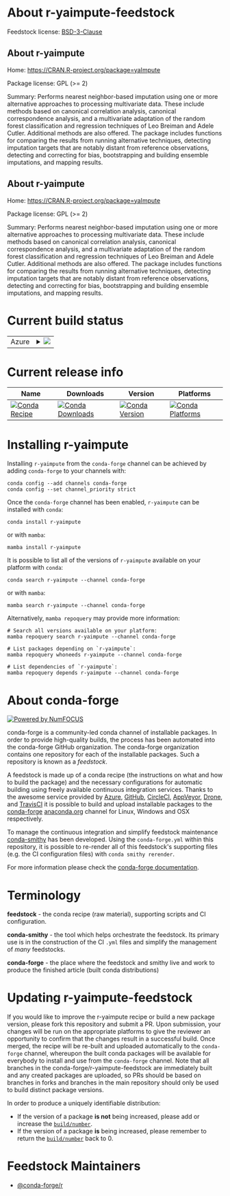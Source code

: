 About r-yaimpute-feedstock
==========================

Feedstock license: [BSD-3-Clause](https://github.com/conda-forge/r-yaimpute-feedstock/blob/main/LICENSE.txt)


About r-yaimpute
----------------

Home: https://CRAN.R-project.org/package=yaImpute

Package license: GPL (>= 2)

Summary: Performs nearest neighbor-based imputation using one or more alternative  approaches to processing multivariate data. These include methods based on canonical  correlation analysis, canonical correspondence analysis, and a multivariate adaptation  of the random forest classification and regression techniques of Leo Breiman and Adele  Cutler. Additional methods are also offered. The package includes functions for  comparing the results from running alternative techniques, detecting imputation targets  that are notably distant from reference observations, detecting and correcting  for bias, bootstrapping and building ensemble imputations, and mapping results.

About r-yaimpute
----------------

Home: https://CRAN.R-project.org/package=yaImpute

Package license: GPL (>= 2)

Summary: Performs nearest neighbor-based imputation using one or more alternative  approaches to processing multivariate data. These include methods based on canonical  correlation analysis, canonical correspondence analysis, and a multivariate adaptation  of the random forest classification and regression techniques of Leo Breiman and Adele  Cutler. Additional methods are also offered. The package includes functions for  comparing the results from running alternative techniques, detecting imputation targets  that are notably distant from reference observations, detecting and correcting  for bias, bootstrapping and building ensemble imputations, and mapping results.

Current build status
====================


<table>
    
  <tr>
    <td>Azure</td>
    <td>
      <details>
        <summary>
          <a href="https://dev.azure.com/conda-forge/feedstock-builds/_build/latest?definitionId=1815&branchName=main">
            <img src="https://dev.azure.com/conda-forge/feedstock-builds/_apis/build/status/r-yaimpute-feedstock?branchName=main">
          </a>
        </summary>
        <table>
          <thead><tr><th>Variant</th><th>Status</th></tr></thead>
          <tbody><tr>
              <td>linux_64_r_base4.3</td>
              <td>
                <a href="https://dev.azure.com/conda-forge/feedstock-builds/_build/latest?definitionId=1815&branchName=main">
                  <img src="https://dev.azure.com/conda-forge/feedstock-builds/_apis/build/status/r-yaimpute-feedstock?branchName=main&jobName=linux&configuration=linux%20linux_64_r_base4.3" alt="variant">
                </a>
              </td>
            </tr><tr>
              <td>linux_64_r_base4.4</td>
              <td>
                <a href="https://dev.azure.com/conda-forge/feedstock-builds/_build/latest?definitionId=1815&branchName=main">
                  <img src="https://dev.azure.com/conda-forge/feedstock-builds/_apis/build/status/r-yaimpute-feedstock?branchName=main&jobName=linux&configuration=linux%20linux_64_r_base4.4" alt="variant">
                </a>
              </td>
            </tr><tr>
              <td>osx_64_r_base4.3</td>
              <td>
                <a href="https://dev.azure.com/conda-forge/feedstock-builds/_build/latest?definitionId=1815&branchName=main">
                  <img src="https://dev.azure.com/conda-forge/feedstock-builds/_apis/build/status/r-yaimpute-feedstock?branchName=main&jobName=osx&configuration=osx%20osx_64_r_base4.3" alt="variant">
                </a>
              </td>
            </tr><tr>
              <td>osx_64_r_base4.4</td>
              <td>
                <a href="https://dev.azure.com/conda-forge/feedstock-builds/_build/latest?definitionId=1815&branchName=main">
                  <img src="https://dev.azure.com/conda-forge/feedstock-builds/_apis/build/status/r-yaimpute-feedstock?branchName=main&jobName=osx&configuration=osx%20osx_64_r_base4.4" alt="variant">
                </a>
              </td>
            </tr><tr>
              <td>win_64_r_base4.3</td>
              <td>
                <a href="https://dev.azure.com/conda-forge/feedstock-builds/_build/latest?definitionId=1815&branchName=main">
                  <img src="https://dev.azure.com/conda-forge/feedstock-builds/_apis/build/status/r-yaimpute-feedstock?branchName=main&jobName=win&configuration=win%20win_64_r_base4.3" alt="variant">
                </a>
              </td>
            </tr><tr>
              <td>win_64_r_base4.4</td>
              <td>
                <a href="https://dev.azure.com/conda-forge/feedstock-builds/_build/latest?definitionId=1815&branchName=main">
                  <img src="https://dev.azure.com/conda-forge/feedstock-builds/_apis/build/status/r-yaimpute-feedstock?branchName=main&jobName=win&configuration=win%20win_64_r_base4.4" alt="variant">
                </a>
              </td>
            </tr>
          </tbody>
        </table>
      </details>
    </td>
  </tr>
</table>

Current release info
====================

| Name | Downloads | Version | Platforms |
| --- | --- | --- | --- |
| [![Conda Recipe](https://img.shields.io/badge/recipe-r--yaimpute-green.svg)](https://anaconda.org/conda-forge/r-yaimpute) | [![Conda Downloads](https://img.shields.io/conda/dn/conda-forge/r-yaimpute.svg)](https://anaconda.org/conda-forge/r-yaimpute) | [![Conda Version](https://img.shields.io/conda/vn/conda-forge/r-yaimpute.svg)](https://anaconda.org/conda-forge/r-yaimpute) | [![Conda Platforms](https://img.shields.io/conda/pn/conda-forge/r-yaimpute.svg)](https://anaconda.org/conda-forge/r-yaimpute) |

Installing r-yaimpute
=====================

Installing `r-yaimpute` from the `conda-forge` channel can be achieved by adding `conda-forge` to your channels with:

```
conda config --add channels conda-forge
conda config --set channel_priority strict
```

Once the `conda-forge` channel has been enabled, `r-yaimpute` can be installed with `conda`:

```
conda install r-yaimpute
```

or with `mamba`:

```
mamba install r-yaimpute
```

It is possible to list all of the versions of `r-yaimpute` available on your platform with `conda`:

```
conda search r-yaimpute --channel conda-forge
```

or with `mamba`:

```
mamba search r-yaimpute --channel conda-forge
```

Alternatively, `mamba repoquery` may provide more information:

```
# Search all versions available on your platform:
mamba repoquery search r-yaimpute --channel conda-forge

# List packages depending on `r-yaimpute`:
mamba repoquery whoneeds r-yaimpute --channel conda-forge

# List dependencies of `r-yaimpute`:
mamba repoquery depends r-yaimpute --channel conda-forge
```


About conda-forge
=================

[![Powered by
NumFOCUS](https://img.shields.io/badge/powered%20by-NumFOCUS-orange.svg?style=flat&colorA=E1523D&colorB=007D8A)](https://numfocus.org)

conda-forge is a community-led conda channel of installable packages.
In order to provide high-quality builds, the process has been automated into the
conda-forge GitHub organization. The conda-forge organization contains one repository
for each of the installable packages. Such a repository is known as a *feedstock*.

A feedstock is made up of a conda recipe (the instructions on what and how to build
the package) and the necessary configurations for automatic building using freely
available continuous integration services. Thanks to the awesome service provided by
[Azure](https://azure.microsoft.com/en-us/services/devops/), [GitHub](https://github.com/),
[CircleCI](https://circleci.com/), [AppVeyor](https://www.appveyor.com/),
[Drone](https://cloud.drone.io/welcome), and [TravisCI](https://travis-ci.com/)
it is possible to build and upload installable packages to the
[conda-forge](https://anaconda.org/conda-forge) [anaconda.org](https://anaconda.org/)
channel for Linux, Windows and OSX respectively.

To manage the continuous integration and simplify feedstock maintenance
[conda-smithy](https://github.com/conda-forge/conda-smithy) has been developed.
Using the ``conda-forge.yml`` within this repository, it is possible to re-render all of
this feedstock's supporting files (e.g. the CI configuration files) with ``conda smithy rerender``.

For more information please check the [conda-forge documentation](https://conda-forge.org/docs/).

Terminology
===========

**feedstock** - the conda recipe (raw material), supporting scripts and CI configuration.

**conda-smithy** - the tool which helps orchestrate the feedstock.
                   Its primary use is in the construction of the CI ``.yml`` files
                   and simplify the management of *many* feedstocks.

**conda-forge** - the place where the feedstock and smithy live and work to
                  produce the finished article (built conda distributions)


Updating r-yaimpute-feedstock
=============================

If you would like to improve the r-yaimpute recipe or build a new
package version, please fork this repository and submit a PR. Upon submission,
your changes will be run on the appropriate platforms to give the reviewer an
opportunity to confirm that the changes result in a successful build. Once
merged, the recipe will be re-built and uploaded automatically to the
`conda-forge` channel, whereupon the built conda packages will be available for
everybody to install and use from the `conda-forge` channel.
Note that all branches in the conda-forge/r-yaimpute-feedstock are
immediately built and any created packages are uploaded, so PRs should be based
on branches in forks and branches in the main repository should only be used to
build distinct package versions.

In order to produce a uniquely identifiable distribution:
 * If the version of a package **is not** being increased, please add or increase
   the [``build/number``](https://docs.conda.io/projects/conda-build/en/latest/resources/define-metadata.html#build-number-and-string).
 * If the version of a package **is** being increased, please remember to return
   the [``build/number``](https://docs.conda.io/projects/conda-build/en/latest/resources/define-metadata.html#build-number-and-string)
   back to 0.

Feedstock Maintainers
=====================

* [@conda-forge/r](https://github.com/orgs/conda-forge/teams/r/)

